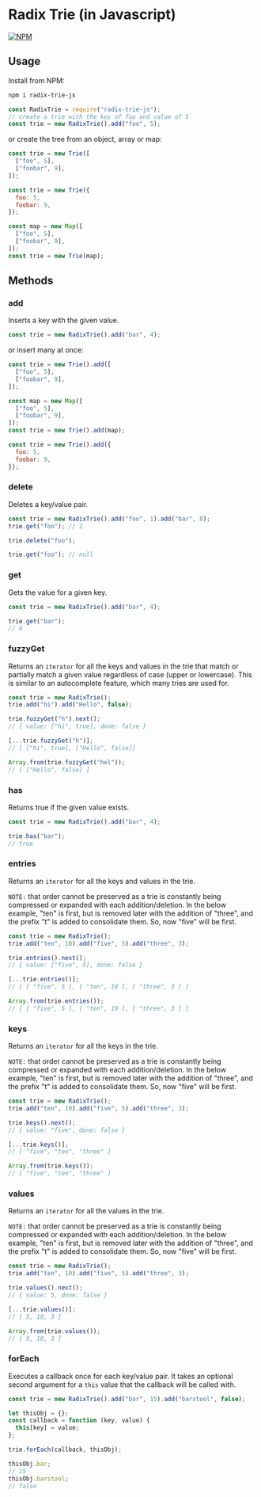 # Radix Trie (in Javascript)

[![NPM](https://img.shields.io/npm/v/radix-trie-js.svg)](https://www.npmjs.com/package/radix-trie-js)

## Usage

Install from NPM:

```sh
npm i radix-trie-js
```

```js
const RadixTrie = require("radix-trie-js");
// create a trie with the key of foo and value of 5
const trie = new RadixTrie().add("foo", 5);
```

or create the tree from an object, array or map:

```js
const trie = new Trie([
  ["foo", 5],
  ["foobar", 9],
]);

const trie = new Trie({
  foo: 5,
  foobar: 9,
});

const map = new Map([
  ["foo", 5],
  ["foobar", 9],
]);
const trie = new Trie(map);
```

## Methods

### add

Inserts a key with the given value.

```js
const trie = new RadixTrie().add("bar", 4);
```

or insert many at once:

```js
const trie = new Trie().add([
  ["foo", 5],
  ["foobar", 9],
]);

const map = new Map([
  ["foo", 5],
  ["foobar", 9],
]);
const trie = new Trie().add(map);

const trie = new Trie().add({
  foo: 5,
  foobar: 9,
});
```

### delete

Deletes a key/value pair.

```js
const trie = new RadixTrie().add("foo", 1).add("bar", 8);
trie.get("foo"); // 1

trie.delete("foo");

trie.get("foo"); // null
```

### get

Gets the value for a given key.

```js
const trie = new RadixTrie().add("bar", 4);

trie.get("bar");
// 4
```

### fuzzyGet

Returns an `iterator` for all the keys and values in the trie that match or partially match a given value regardless of case (upper or lowercase). This is similar to an autocomplete feature, which many tries are used for.

```js
const trie = new RadixTrie();
trie.add("hi").add("Hello", false);

trie.fuzzyGet("h").next();
// { value: ["hi", true], done: false }

[...trie.fuzzyGet("h")];
// [ ["hi", true], ["Hello", false]]

Array.from(trie.fuzzyGet("hel"));
// [ ["Hello", false] ]
```

### has

Returns true if the given value exists.

```js
const trie = new RadixTrie().add("bar", 4);

trie.has("bar");
// true
```

### entries

Returns an `iterator` for all the keys and values in the trie.

`NOTE:` that order cannot be preserved as a trie is constantly being compressed or expanded with each addition/deletion. In the below example, "ten" is first, but is removed later with the addition of "three", and the prefix "t" is added to consolidate them. So, now "five" will be first.

```js
const trie = new RadixTrie();
trie.add("ten", 10).add("five", 5).add("three", 3);

trie.entries().next();
// { value: ["five", 5], done: false }

[...trie.entries()];
// [ [ "five", 5 ], [ "ten", 10 ], [ "three", 3 ] ]

Array.from(trie.entries());
// [ [ "five", 5 ], [ "ten", 10 ], [ "three", 3 ] ]
```

### keys

Returns an `iterator` for all the keys in the trie.

`NOTE:` that order cannot be preserved as a trie is constantly being compressed or expanded with each addition/deletion. In the below example, "ten" is first, but is removed later with the addition of "three", and the prefix "t" is added to consolidate them. So, now "five" will be first.

```js
const trie = new RadixTrie();
trie.add("ten", 10).add("five", 5).add("three", 3);

trie.keys().next();
// { value: "five", done: false }

[...trie.keys()];
// [ "five", "ten", "three" ]

Array.from(trie.keys());
// [ "five", "ten", "three" ]
```

### values

Returns an `iterator` for all the values in the trie.

`NOTE:` that order cannot be preserved as a trie is constantly being compressed or expanded with each addition/deletion. In the below example, "ten" is first, but is removed later with the addition of "three", and the prefix "t" is added to consolidate them. So, now "five" will be first.

```js
const trie = new RadixTrie();
trie.add("ten", 10).add("five", 5).add("three", 3);

trie.values().next();
// { value: 5, done: false }

[...trie.values()];
// [ 5, 10, 3 ]

Array.from(trie.values());
// [ 5, 10, 3 ]
```

### forEach

Executes a callback once for each key/value pair. It takes an optional second argument for a `this` value that the callback will be called with.

```js
const trie = new RadixTrie().add("bar", 15).add("barstool", false);

let thisObj = {};
const callback = function (key, value) {
  this[key] = value;
};

trie.forEach(callback, thisObj);

thisObj.bar;
// 15
thisObj.barstool;
// false
```
